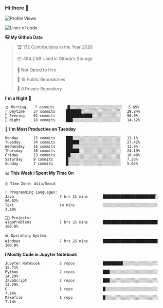 ### Hi there 👋

<!--
**fastz123/fastz123** is a ✨ _special_ ✨ repository because its `README.md` (this file) appears on your GitHub profile.

Here are some ideas to get you started:

- 🔭 I’m currently working on ...
- 🌱 I’m currently learning ...
- 👯 I’m looking to collaborate on ...
- 🤔 I’m looking for help with ...
- 💬 Ask me about ...
- 📫 How to reach me: ...
- 😄 Pronouns: ...
- ⚡ Fun fact: ...
-->

<!--START_SECTION:waka-->
![Profile Views](http://img.shields.io/badge/Profile%20Views-19-blue)

![Lines of code](https://img.shields.io/badge/From%20Hello%20World%20I%27ve%20Written-198711%20lines%20of%20code-blue)

**🐱 My Github Data** 

> 🏆 172 Contributions in the Year 2020
 > 
> 📦 484.2 kB Used in Github's Storage 
 > 
> 🚫 Not Opted to Hire
 > 
> 📜 19 Public Repositories
 > 
> 🔑 0 Private Repository 
 > 
**I'm a Night 🦉** 

```text
🌞 Morning    7 commits      █░░░░░░░░░░░░░░░░░░░░░░░░   5.65% 
🌆 Daytime    37 commits     ███████░░░░░░░░░░░░░░░░░░   29.84% 
🌃 Evening    62 commits     ████████████░░░░░░░░░░░░░   50.0% 
🌙 Night      18 commits     ███░░░░░░░░░░░░░░░░░░░░░░   14.52%

```
📅 **I'm Most Productive on Tuesday** 

```text
Monday       15 commits     ███░░░░░░░░░░░░░░░░░░░░░░   12.1% 
Tuesday      34 commits     ██████░░░░░░░░░░░░░░░░░░░   27.42% 
Wednesday    16 commits     ███░░░░░░░░░░░░░░░░░░░░░░   12.9% 
Thursday     30 commits     ██████░░░░░░░░░░░░░░░░░░░   24.19% 
Friday       13 commits     ██░░░░░░░░░░░░░░░░░░░░░░░   10.48% 
Saturday     9 commits      █░░░░░░░░░░░░░░░░░░░░░░░░   7.26% 
Sunday       7 commits      █░░░░░░░░░░░░░░░░░░░░░░░░   5.65%

```


📊 **This Week I Spent My Time On** 

```text
⌚︎ Time Zone: Asia/Seoul

💬 Programming Languages: 
Java                     7 hrs 11 mins       ████████████████████████░   96.82% 
Text                     14 mins             ░░░░░░░░░░░░░░░░░░░░░░░░░   3.18%

🐱‍💻 Projects: 
algoProblems             7 hrs 25 mins       █████████████████████████   100.0%

💻 Operating System: 
Windows                  7 hrs 25 mins       █████████████████████████   100.0%

```

**I Mostly Code in Jupyter Notebook** 

```text
Jupyter Notebook         5 repos             █████████░░░░░░░░░░░░░░░░   35.71% 
Python                   2 repos             ███░░░░░░░░░░░░░░░░░░░░░░   14.29% 
JavaScript               2 repos             ███░░░░░░░░░░░░░░░░░░░░░░   14.29% 
C                        1 repo              █░░░░░░░░░░░░░░░░░░░░░░░░   7.14% 
Makefile                 1 repo              █░░░░░░░░░░░░░░░░░░░░░░░░   7.14%

```



<!--END_SECTION:waka-->
